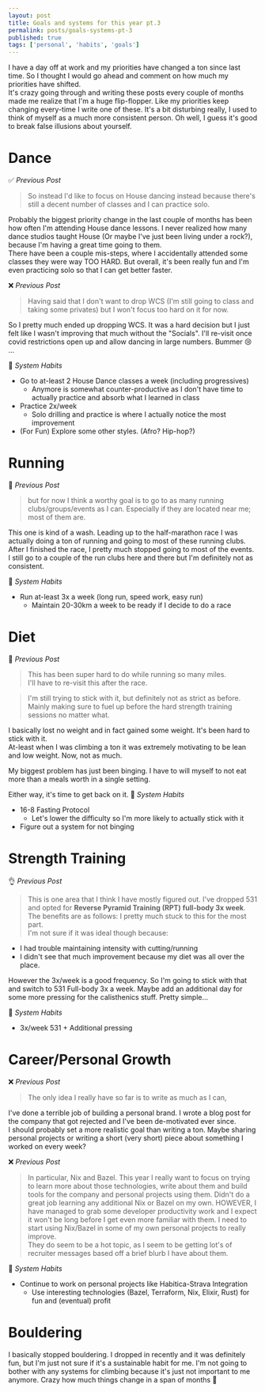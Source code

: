 ```yaml
---
layout: post
title: Goals and systems for this year pt.3
permalink: posts/goals-systems-pt-3
published: true
tags: ['personal', 'habits', 'goals']
---
```


I have a day off at work and my priorities have changed a ton since last time. So I thought I would go ahead and comment on how much my priorities have shifted.     
It's crazy going through and writing these posts every couple of months made me realize that I'm a huge flip-flopper. Like my priorities keep changing every-time I write one of these. It's a bit disturbing really, I used to think of myself as a much more consistent person. Oh well, I guess it's good to break false illusions about yourself.    

# Dance
✅ *Previous Post*
> So instead I'd like to focus on House dancing instead because there's still a decent number of classes and I can practice solo.   

Probably the biggest priority change in the last couple of months has been how often I'm attending House dance lessons. I never realized how many dance studios taught House (Or maybe I've just been living under a rock?), because I'm having a great time going to them.    
There have been a couple mis-steps, where I accidentally attended some classes they were way TOO HARD. But overall, it's been really fun and I'm even practicing solo so that I can get better faster.     

❌ *Previous Post* 
>Having said that I don't want to drop WCS (I'm still going to class and taking some privates) but I won't focus too hard on it for now.   

So I pretty much ended up dropping WCS. It was a hard decision but I just felt like I wasn't improving that much without the "Socials". I'll re-visit once covid restrictions open up and allow dancing in large numbers. Bummer 😢  ...

🔑 *System Habits*
- Go to at-least 2 House Dance classes a week (including progressives)
    - Anymore is somewhat counter-productive as I don't have time to actually practice and absorb what I learned in class
- Practice 2x/week
    - Solo drilling and practice is where I actually notice the most improvement
- (For Fun) Explore some other styles. (Afro? Hip-hop?)

# Running
🤷  *Previous Post* 
> but for now I think a worthy goal is to go to as many running clubs/groups/events as I can. Especially if they are located near me; most of them are.  

This one is kind of a wash. Leading up to the half-marathon race I was actually doing a ton of running and going to most of these running clubs. After I finished the race, I pretty much stopped going to most of the events.     
I still go to a couple of the run clubs here and there but I'm definitely not as consistent. 

🔑 *System Habits*
- Run at-least 3x a week (long run, speed work, easy run)
    - Maintain 20-30km a week to be ready if I decide to do a race

# Diet
👀  *Previous Post* 
> This has been super hard to do while running so many miles.   
I'll have to re-visit this after the race.   
  
> I'm still trying to stick with it, but definitely not as strict as before. Mainly making sure to fuel up before the hard strength training sessions no matter what.   

I basically lost no weight and in fact gained some weight. It's been hard to stick with it.   
At-least when I was climbing a ton it was extremely motivating to be lean and low weight. Now, not as much.     

My biggest problem has just been binging. I have to will myself to not eat more than a meals worth in a single setting.

Either way, it's time to get back on it. 
🔑 *System Habits*
- 16-8 Fasting Protocol
    - Let's lower the difficulty so I'm more likely to actually stick with it
- Figure out a system for not binging

# Strength Training
👌  *Previous Post* 
> This is one area that I think I have mostly figured out. I've dropped 531 and opted for **Reverse Pyramid Training (RPT) full-body 3x week**. The benefits are as follows:
I pretty much stuck to this for the most part.    
I'm not sure if it was ideal though because:
- I had trouble maintaining intensity with cutting/running
- I didn't see that much improvement because my diet was all over the place.

However the 3x/week is a good frequency. So I'm going to stick with that and switch to 531 Full-body 3x a week. Maybe add an additional day for some more pressing for the calisthenics stuff. Pretty simple...

🔑 *System Habits*
- 3x/week 531 + Additional pressing

# Career/Personal Growth
❌ *Previous Post* 
> The only idea I really have so far is to write as much as I can,

I've done a terrible job of building a personal brand. I wrote a blog post for the company that got rejected and I've been de-motivated ever since.   
I should probably set a more realistic goal than writing a ton. Maybe sharing personal projects or writing a short (very short) piece about something I worked on every week?

❌ *Previous Post* 
> In particular, Nix and Bazel. This year I really want to focus on trying to learn more about those technologies, write about them and build tools for the company and personal projects using them.
Didn't do a great job learning any additional Nix or Bazel on my own. HOWEVER, I have managed to grab some developer productivity work and I expect it won't be long before I get even more familiar with them. I need to start using Nix/Bazel in some of my own personal projects to really improve.   
They do seem to be a hot topic, as I seem to be getting lot's of recruiter messages based off a brief blurb I have about them.

🔑 *System Habits*
- Continue to work on personal projects like Habitica-Strava Integration
    - Use interesting technologies (Bazel, Terraform, Nix, Elixir, Rust) for fun and (eventual) profit

# Bouldering
I basically stopped bouldering. I dropped in recently and it was definitely fun, but I'm just not sure if it's a sustainable habit for me. I'm not going to bother with any systems for climbing because it's just not important to me anymore. Crazy how much things change in a span of months 🤣 
